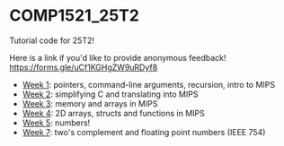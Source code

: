 # COMP1521_25T2
Tutorial code for 25T2!

Here is a link if you'd like to provide anonymous feedback!
https://forms.gle/uCf1KGHgZW9uRDyf8

* [Week 1](week01): pointers, command-line arguments, recursion, intro to MIPS
* [Week 2](week02): simplifying C and translating into MIPS
* [Week 3](week03): memory and arrays in MIPS
* [Week 4](week04): 2D arrays, structs and functions in MIPS
* [Week 5](week05): numbers!
* [Week 7](week07): two's complement and floating point numbers (IEEE 754)
